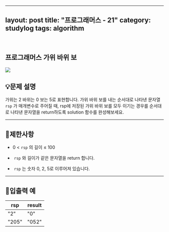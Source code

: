 ﻿
---
layout: post
title: "프로그래머스 - 21"
category: studylog
tags: algorithm
---

<br>

## 프로그래머스 가위 바위 보


![](https://velog.velcdn.com/images/dlsdud9098/post/e1464da6-734f-4172-a5d3-8df73b71a328/image.png)
## 💡문제 설명
가위는 2 바위는 0 보는 5로 표현합니다. 가위 바위 보를 내는 순서대로 나타낸 문자열 ```rsp```
가 매개변수로 주어질 때, rsp에 저장된 가위 바위 보를  모두 이기는 경우를 순서대로 나타낸 문자열을 return하도록 solution 함수를 완성해보세요.


---




## 🚫제한사항


* 0 &lt; ```rsp```
의 길이 ≤ 100




*  ```rsp```
와 길이가 같은 문자열을 return 합니다.




*  ```rsp```
는 숫자 0, 2, 5로 이루어져 있습니다.




---




## 🔢입출력 예




<table><thead><tr><th>rsp</th><th>result</th></tr></thead><tbody><tr><td>"2"</td><td>"0"</td></tr><tr><td>"205"</td><td>"052"</td></tr></tbody>
</table>
